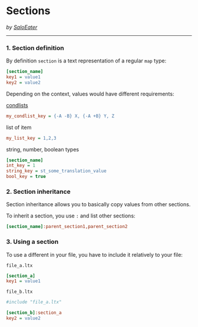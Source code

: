 # Sections

_by [SaloEater](https://github.com/SaloEater)_
___

### 1. Section definition
By definition `section` is a text representation of a regular `map` type:
```ini
[section_name]
key1 = value1
key2 = value2
```

Depending on the context, values would have different requirements:

[condlists](condlists.md)
```ini
my_condlist_key = {-A -B} X, {-A +B} Y, Z
```

list of item 
```ini
my_list_key = 1,2,3
```
string, number, boolean types
```ini
[section_name]
int_key = 1
string_key = st_some_translation_value
bool_key = true
```

### 2. Section inheritance
Section inheritance allows you to basically copy values from other sections.

To inherit a section, you use `:` and list other sections:
```ini
[section_name]:parent_section1,parent_section2
```

### 3. Using a section
To use a different in your file, you have to include it relatively to your file:

`file_a.ltx`
```ini
[section_a]
key1 = value1
```
`file_b.ltx`
```ini
#include "file_a.ltx"

[section_b]:section_a
key2 = value2
```

